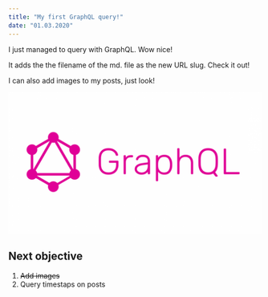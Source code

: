 ```yaml
---
title: "My first GraphQL query!"
date: "01.03.2020"
---
```


I just managed to query with GraphQL. Wow nice!

It adds the the filename of the md. file as the new URL slug. Check it out!

I can also add images to my posts, just look!

![graphQL](./graphql.png)

## Next objective
1. <s>Add images </s>
2. Query timestaps on posts